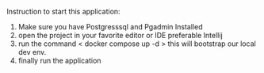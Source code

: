 Instruction to start this application: 
1. Make sure you have Postgresssql and Pgadmin Installed 
2. open the project in your favorite editor or IDE preferable Intellij
3. run the command < docker compose up -d > this will bootstrap our local dev env. 
4. finally run the application
